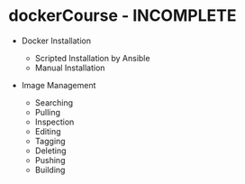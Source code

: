 # dockerCourse - INCOMPLETE

- Docker Installation
  - Scripted Installation by Ansible
  - Manual Installation

- Image Management
  - Searching
  - Pulling
  - Inspection
  - Editing
  - Tagging
  - Deleting
  - Pushing
  - Building
